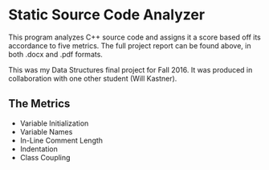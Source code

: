 # Static Source Code Analyzer
This program analyzes C++ source code and assigns it a score based off its accordance to five metrics. The full project report can be found above, in both .docx and .pdf formats.  

This was my Data Structures final project for Fall 2016. It was produced in collaboration with one other student (Will Kastner). 

## The Metrics
* Variable Initialization
* Variable Names
* In-Line Comment Length
* Indentation
* Class Coupling

